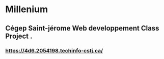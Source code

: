 # Millenium
## Cégep Saint-jérome Web developpement Class Project .
### https://4d6.2054198.techinfo-cstj.ca/
